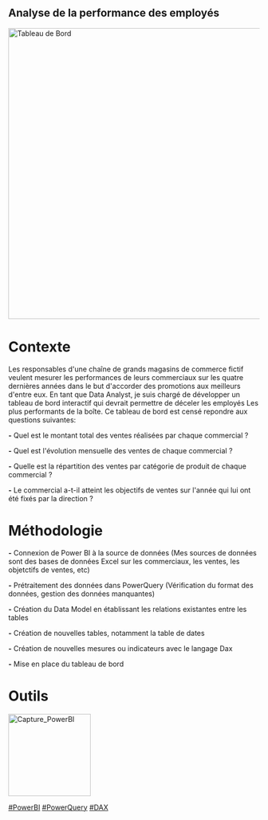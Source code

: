 
## Analyse de la performance des employés  
<img width="584" alt="Tableau de Bord" src="https://github.com/user-attachments/assets/56b9a288-f8b5-4727-b56e-4b21b81801f5">

# Contexte

Les responsables d'une chaîne de grands magasins de commerce fictif veulent mesurer les performances de leurs commerciaux sur les quatre dernières années dans le but d'accorder
des promotions aux meilleurs d'entre eux. En tant que Data Analyst, je suis chargé de développer un tableau de bord interactif qui devrait permettre de déceler les employés 
Les plus performants de la boîte. Ce tableau de bord est censé repondre aux questions suivantes:

**-** Quel est le montant total des ventes réalisées par chaque commercial ?  

**-** Quel est l'évolution mensuelle des ventes de chaque commercial ? 

**-** Quelle est la répartition des ventes par catégorie de produit de chaque commercial ?

**-** Le commercial a-t-il atteint les objectifs de ventes sur l'année qui lui ont été fixés par la direction ?


# Méthodologie

**-** Connexion de Power BI à la source de données (Mes sources de données sont des bases de données Excel sur les commerciaux, les ventes, les objetctifs de ventes, etc)

**-** Prétraitement des données dans PowerQuery (Vérification du format des données, gestion des données manquantes)

**-** Création du Data Model en établissant les relations existantes entre les tables

**-** Création de nouvelles tables, notamment la table de dates 

**-** Création de nouvelles mesures ou indicateurs avec le langage Dax

**-** Mise en place du tableau de bord


# Outils

<img width="165" alt="Capture_PowerBI" src="https://github.com/user-attachments/assets/b6a69381-c3a9-4ea0-bada-bb922a388b48">



<a href="#">#PowerBI</a>
<a href="#">#PowerQuery</a>
<a href="#"> #DAX </a>




